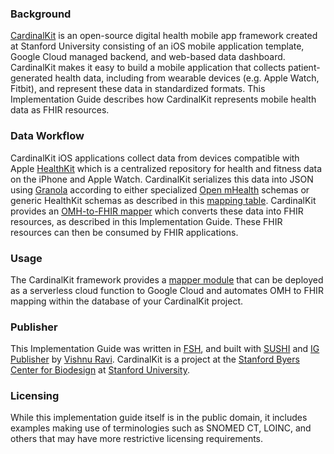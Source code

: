### Background

[CardinalKit](https://cardinalkit.org) is an open-source digital health mobile app framework created at Stanford University consisting of an iOS mobile application template, Google Cloud managed backend, and web-based data dashboard. CardinalKit makes it easy to build a mobile application that collects patient-generated health data, including from wearable devices (e.g. Apple Watch, Fitbit), and represent these data in standardized formats. This Implementation Guide describes how CardinalKit represents mobile health data as FHIR resources.

### Data Workflow

CardinalKit iOS applications collect data from devices compatible with Apple [HealthKit](https://developer.apple.com/documentation/healthkit) which is a centralized repository for health and fitness data on the iPhone and Apple Watch. CardinalKit serializes this data into JSON using [Granola](https://github.com/cardinalkit/granola) according to either specialized [Open mHealth](https://www.openmhealth.org/) schemas or generic HealthKit schemas as described in this [mapping table](https://github.com/CardinalKit/Granola/blob/main/Docs/hkobject_type_coverage.md). CardinalKit provides an [OMH-to-FHIR mapper](https://github.com/CardinalKit/CardinalKit-OMH-to-FHIR) which converts these data into FHIR resources, as described in this Implementation Guide. These FHIR resources can then be consumed by FHIR applications.

### Usage

The CardinalKit framework provides a [mapper module](https://github.com/CardinalKit/CardinalKit-OMH-to-FHIR) that can be deployed as a serverless cloud function to Google Cloud and automates OMH to FHIR mapping within the database of your CardinalKit project.

### Publisher

This Implementation Guide was written in [FSH](https://fshschool.org/), and built with [SUSHI](https://github.com/FHIR/sushi) and [IG Publisher](https://confluence.hl7.org/display/FHIR/IG+Publisher+Documentation) by [Vishnu Ravi](https://profiles.stanford.edu/vishnu-ravi). CardinalKit is a project at the [Stanford Byers Center for Biodesign](https://biodesign.stanford.edu) at [Stanford University](https://stanford.edu/).

### Licensing

While this implementation guide itself is in the public domain, it includes examples making use of terminologies such as SNOMED CT, LOINC, and others that may have more restrictive licensing requirements.
